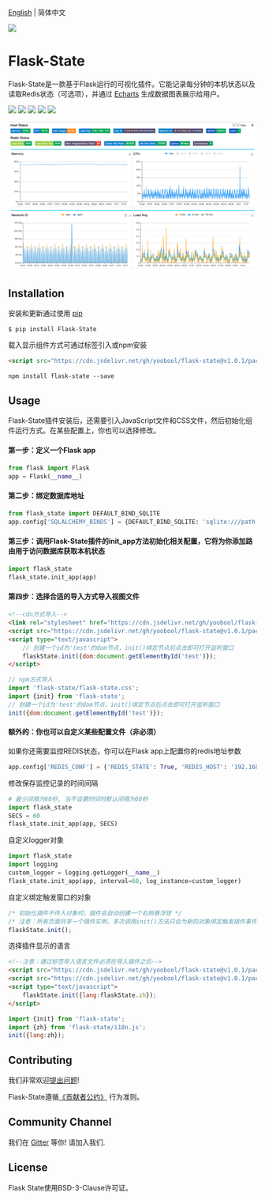 [English](https://github.com/yoobool/flask-state/blog/master/master/README.md) | 简体中文

![](https://github.com/yoobool/flask-state/blob/master/src/flask_state/static/flask_state.png)
# Flask-State

Flask-State是一款基于Flask运行的可视化插件。它能记录每分钟的本机状态以及读取Redis状态（可选项），并通过 [Echarts](https://github.com/apache/incubator-echarts) 生成数据图表展示给用户。

[![](https://img.shields.io/badge/Contributions-Welcome-0059b3)](https://github.com/yoobool/flask-state/tree/master/.github/ISSUE_TEMPLATE)
[![](https://img.shields.io/badge/Chat-Gitter-ff69b4.svg?label=Chat&logo=gitter)](https://gitter.im/flaskstate/community)
[![](https://img.shields.io/npm/v/flask-state)](https://www.npmjs.com/package/flask-state)
[![](https://img.shields.io/badge/license-BSD-green)](https://github.com/yoobool/flask-state/blob/master/LICENSE)
[![](https://img.shields.io/badge/python-3.5%20%7C%203.6%20%7C%203.7%20%7C%203.8%20%7C%203.9-blue)](https://pypi.org/project/Flask-State/)

![](https://github.com/yoobool/flask-state/blob/master/examples/static/flask_state.png)


## Installation
安装和更新通过使用 [pip](https://pip.pypa.io/en/stable/quickstart/)
```
$ pip install Flask-State
```

载入显示组件方式可通过标签引入或npm安装
```html
<script src="https://cdn.jsdelivr.net/gh/yoobool/flask-state@v1.0.1/packages/umd/flask-state.min.js"></script>
```
```
npm install flask-state --save
```


## Usage

Flask-State插件安装后，还需要引入JavaScript文件和CSS文件，然后初始化组件运行方式。在某些配置上，你也可以选择修改。

#### 第一步：定义一个Flask app
```python
from flask import Flask
app = Flask(__name__)
```

#### 第二步：绑定数据库地址
```python
from flask_state import DEFAULT_BIND_SQLITE
app.config['SQLALCHEMY_BINDS'] = {DEFAULT_BIND_SQLITE: 'sqlite:///path'}
```

#### 第三步：调用Flask-State插件的init_app方法初始化相关配置，它将为你添加路由用于访问数据库获取本机状态
```python
import flask_state
flask_state.init_app(app)
```

#### 第四步：选择合适的导入方式导入视图文件
```html
<!--cdn方式导入-->
<link rel="stylesheet" href="https://cdn.jsdelivr.net/gh/yoobool/flask-state@v1.0.1/packages/umd/flask-state.css">
<script src="https://cdn.jsdelivr.net/gh/yoobool/flask-state@v1.0.1/packages/umd/flask-state.min.js"></script>
<script type="text/javascript">
    // 创建一个id为'test'的dom节点，init()绑定节点后点击即可打开监听窗口
    flaskState.init({dom:document.getElementById('test')});
</script>
```
```javascript
// npm方式导入
import 'flask-state/flask-state.css';
import {init} from 'flask-state';
// 创建一个id为'test'的dom节点，init()绑定节点后点击即可打开监听窗口
init({dom:document.getElementById('test')});
```

#### 额外的：你也可以自定义某些配置文件（非必须）
如果你还需要监控REDIS状态，你可以在Flask app上配置你的redis地址参数
```python
app.config['REDIS_CONF'] = {'REDIS_STATE': True, 'REDIS_HOST': '192.168.1.3', 'REDIS_PORT':16380, 'REDIS_PASSWORD': 'psw'}
```

修改保存监控记录的时间间隔
```python
# 最少间隔为60秒, 当不设置时间时默认间隔为60秒
import flask_state
SECS = 60
flask_state.init_app(app, SECS)
```

自定义logger对象
```python
import flask_state
import logging
custom_logger = logging.getLogger(__name__)
flask_state.init_app(app, interval=60, log_instance=custom_logger)
```

自定义绑定触发窗口的对象
```javascript
/* 初始化插件不传入对象时，插件会自动创建一个右侧悬浮球 */
/* 注意：所有页面共享一个插件实例，多次调用init()方法只会为新的对象绑定触发插件事件 */
flaskState.init();
```

选择插件显示的语言
```html
<!--注意：通过标签导入语言文件必须在导入插件之后-->
<script src="https://cdn.jsdelivr.net/gh/yoobool/flask-state@v1.0.1/packages/umd/flask-state.min.js"></script>
<script src="https://cdn.jsdelivr.net/gh/yoobool/flask-state@v1.0.1/packages/umd/zh.js"></script>
<script type="text/javascript">
    flaskState.init({lang:flaskState.zh});
</script>
```
```javascript
import {init} from 'flask-state';
import {zh} from 'flask-state/i18n.js';
init({lang:zh});
```


## Contributing
我们非常欢迎[提出问题](https://github.com/yoobool/flask-state/issues/new)!

Flask-State遵循[《贡献者公约》](https://www.contributor-covenant.org/version/1/3/0/code-of-conduct/) 行为准则。

## Community Channel
我们在 [Gitter](https://gitter.im/flaskstate/community) 等你! 请加入我们.

## License
Flask State使用BSD-3-Clause许可证。